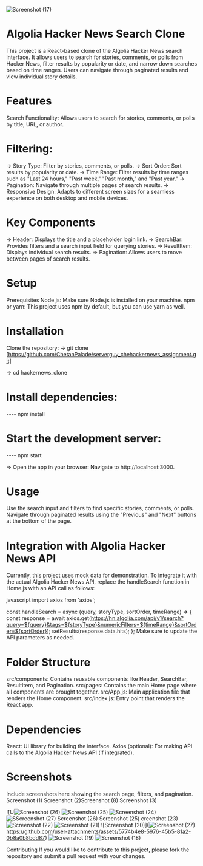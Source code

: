 ![Screenshot (17)](https://github.com/user-attachments/assets/a8a84bc3-009c-4b29-9800-9a86b1067e70)

# Algolia Hacker News Search Clone
This project is a React-based clone of the Algolia Hacker News search interface. It allows users to search for stories, comments, or polls from Hacker News, filter results by popularity or date, and narrow down searches based on time ranges. Users can navigate through paginated results and view individual story details.

# Features
Search Functionality: Allows users to search for stories, comments, or polls by title, URL, or author.

# Filtering:
-> Story Type: Filter by stories, comments, or polls. -> Sort Order: Sort results by popularity or date. -> Time Range: Filter results by time ranges such as "Last 24 hours," "Past week," "Past month," and "Past year." -> Pagination: Navigate through multiple pages of search results. -> Responsive Design: Adapts to different screen sizes for a seamless experience on both desktop and mobile devices.

# Key Components
=> Header: Displays the title and a placeholder login link. => SearchBar: Provides filters and a search input field for querying stories. => ResultItem: Displays individual search results. => Pagination: Allows users to move between pages of search results.

# Setup
Prerequisites Node.js: Make sure Node.js is installed on your machine. npm or yarn: This project uses npm by default, but you can use yarn as well.

# Installation
Clone the repository: -> git clone [https://github.com/ChetanPalade/serverguy_chehackernews_assignment.git]

-> cd hackernews_clone

# Install dependencies:
---- npm install

# Start the development server:
---- npm start

=> Open the app in your browser: Navigate to http://localhost:3000.

# Usage
Use the search input and filters to find specific stories, comments, or polls. Navigate through paginated results using the "Previous" and "Next" buttons at the bottom of the page.

# Integration with Algolia Hacker News API
Currently, this project uses mock data for demonstration. To integrate it with the actual Algolia Hacker News API, replace the handleSearch function in Home.js with an API call as follows:

javascript
import axios from 'axios';

const handleSearch = async (query, storyType, sortOrder, timeRange) => { const response = await axios.get(https://hn.algolia.com/api/v1/search?query=${query}&tags=${storyType}&numericFilters=${timeRange}&sortOrder=${sortOrder}); setResults(response.data.hits); }; Make sure to update the API parameters as needed.

# Folder Structure
src/components: Contains reusable components like Header, SearchBar, ResultItem, and Pagination. src/pages: Contains the main Home page where all components are brought together. src/App.js: Main application file that renders the Home component. src/index.js: Entry point that renders the React app.

# Dependencies
React: UI library for building the interface. Axios (optional): For making API calls to the Algolia Hacker News API (if integrated).

# Screenshots
Include screenshots here showing the search page, filters, and pagination. Screenshot (1) Screenshot (2)Screenshot (8) Screenshot (3)

![U![Screenshot (26)](https://github.com/user-attachments/assets/6c3a1cd1-2611-4812-bfe1-23e08ec05f4d)
![Screenshot (25)](https://github.com/user-attachments/assets/32310581-66ac-455f-bf88-260604b46e4e)
![Screenshot (24)](https://github.com/user-attachments/assets/c9008747-8a59-4626-a42d-f068a48707c6)
![S![Screenshot (27)](https://github.com/user-attachments/assets/5a28c703-817a-43e8-82be-27d53c8261b7)
![Screenshot (26)](https://github.com/user-attachments/assets/c3edb958-eb73-4c44-818e-0bb5dca1b70d)
![Screenshot (25)](https://github.com/user-attachments/assets/040e1508-48bd-4d6e-9e4e-5cda1e9b4c96)
creenshot (23)](https://github.com/user-attachments/assets/52d98b13-d670-4252-829a-50e7a6df2b6c)
![Screenshot (22)](https://github.com/user-attachments/assets/93bb1a39-c9d3-4171-a461-777fc9d73a81)
![Screenshot (21)](https://github.com/user-attachments/assets/e165e39d-e3fd-485c-b42a-867a389f391f)
![Screenshot (20)](![Screenshot (27)](https://github.com/user-attachments/assets/9aecd347-ff65-4892-878a-677296e61a84)
https://github.com/user-attachments/assets/5774b4e8-5976-45b5-81a2-0b8a0b8bdd87)
![Screenshot (19)](https://github.com/user-attachments/assets/7c00644b-552f-46b8-b0d0-a9b77c760b32)
![Screenshot (18)](https://github.com/user-attachments/assets/57ee5e62-31fe-4af7-8426-db24d56d600e)


Contributing
If you would like to contribute to this project, please fork the repository and submit a pull request with your changes.
